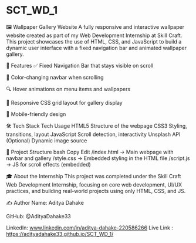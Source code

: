 # SCT_WD_1
🖼️ Wallpaper Gallery Website
A fully responsive and interactive wallpaper website created as part of my Web Development Internship at Skill Craft. This project showcases the use of HTML, CSS, and JavaScript to build a dynamic user interface with a fixed navigation bar and animated wallpaper gallery.

🚀 Features
✅ Fixed Navigation Bar that stays visible on scroll

🎨 Color-changing navbar when scrolling

🔍 Hover animations on menu items and wallpapers

🧱 Responsive CSS grid layout for gallery display

📱 Mobile-friendly design

🛠️ Tech Stack
Tech	Usage
HTML5	Structure of the webpage
CSS3	Styling, transitions, layout
JavaScript	Scroll detection, interactivity
Unsplash API	(Optional) Dynamic image source

📁 Project Structure
bash
Copy
Edit
/index.html       → Main webpage with navbar and gallery
/style.css        → Embedded styling in the HTML file
/script.js        → JS for scroll effects (embedded)

🎓 About the Internship
This project was completed under the Skill Craft Web Development Internship, focusing on core web development, UI/UX practices, and building real-world projects using only HTML, CSS, and JS.

✍️ Author
Name: Aditya Dahake

GitHub: @AdityaDahake33

LinkedIn: www.linkedin.com/in/aditya-dahake-220586266
Live Link : https://adityadahake33.github.io/SCT_WD_1/
